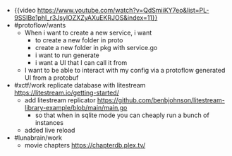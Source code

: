 - {{video https://www.youtube.com/watch?v=QdSmiiKY7eo&list=PL-9SSIBe1phI_r3JsylOZXZyAXuEKRJOS&index=11}}
- #protoflow/wants
	- When i want to create a new service, i want
		- to create a new folder in proto
		- create a new folder in pkg with service.go
		- i want to run generate
		- i want a UI that I can call it from
	- I want to be able to interact with my config via a protoflow generated UI from a protobuf
- #xctf/work replicate database with litestream https://litestream.io/getting-started/
	- add litestream replicator https://github.com/benbjohnson/litestream-library-example/blob/main/main.go
		- so that when in sqlite mode you can cheaply run a bunch of instances
	- added live reload
- #lunabrain/work
	- movie chapters https://chapterdb.plex.tv/